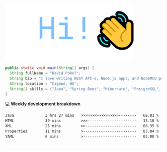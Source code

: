 ![Hi!](assets/images/hi.png)

```java
public static void main(String[] args) {
  String fullName = "David Pokol";
  String bio = "I love writing REST API-s, Node.js apps, and NodeMCU programs";
  String location = "Cigánd, HU";
  String[] skills = {"Java", "Spring Boot", "Hibernate", "PostgreSQL", "Git"};
}
```

💻 **Weekly development breakdown**
<!--START_SECTION:waka-->

```txt
Java              3 hrs 27 mins   >>>>>>>>>>>>>>>>>--------   68.81 %
HTML              39 mins         >>>----------------------   13.10 %
XML               25 mins         >>-----------------------   08.35 %
Properties        11 mins         >------------------------   03.84 %
YAML              6 mins          >------------------------   02.00 %
```

<!--END_SECTION:waka-->

![footer](assets/images/footer.png)
